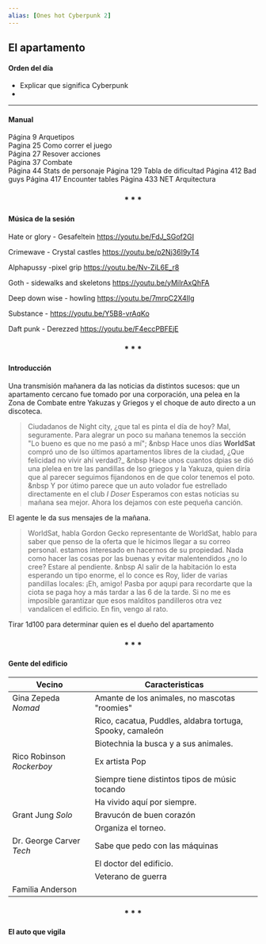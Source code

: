 ```yaml
---
alias: [Ones hot Cyberpunk 2]
---
```


## El apartamento

#### Orden del día
+ Explicar que significa Cyberpunk
+ 


---

#### Manual

Página 9 Arquetipos  
Pagina 25 Como correr el juego  
Página 27 Resover acciones  
Página 37 Combate  
Página 44 Stats de personaje
Página 129 Tabla de dificultad
Página 412 Bad guys 
Página 417 Encounter tables
Página 433 NET Arquitectura

<div align='center'>
	<h3> * * * </h3>
</div>

#### Música de la sesión

Hate or glory - Gesafeltein
https://youtu.be/FdJ_SGof2GI

Crimewave - Crystal castles
https://youtu.be/p2Nj36I9yT4

Alphapussy -pixel grip
https://youtu.be/Nv-ZiL6E_r8

Goth - sidewalks and skeletons
https://youtu.be/yMiIrAxQhFA

Deep down wise - howling
https://youtu.be/7mrpC2X4Ilg

Substance -
https://youtu.be/Y5B8-vrAqKo

Daft punk - Derezzed
https://youtu.be/F4eccPBFEjE

<div align='center'>
	<h3> * * * </h3>
</div>

#### Introducción

Una transmisión mañanera da las noticias da distintos sucesos: que un apartamento cercano fue tomado por una corporación, una pelea en la Zona de Combate entre Yakuzas y Griegos y el choque de auto directo a un discoteca.

>Ciudadanos de Night city, ¿que tal es pinta el día de hoy? Mal, seguramente. Para alegrar un poco su mañana tenemos la sección "Lo bueno es que no me pasó a mí"; 
>&nbsp
>Hace unos días **WorldSat** compró uno de lso últimos apartamentos libres de la ciudad, ¿Que felicidad no vivir ahí verdad?_
>&nbsp
>Hace unos cuantos dpias se dió una plelea en tre las pandillas de lso griegos y la Yakuza, quien diría que al parecer seguimos fijandonos en de que color tenemos el poto.
>&nbsp
>Y por útimo parece que un auto volador fue estrellado directamente en el club _I Doser_
>Esperamos con estas noticias su mañana sea mejor. Ahora los dejamos con este pequeña canción.

El agente le da sus mensajes de la mañana.

> WorldSat, habla Gordon Gecko representante de WorldSat, hablo para saber que penso de la oferta que le hicimos llegar a su correo personal. estamos interesado en hacernos de su propiedad. Nada como hacer las cosas por las buenas y evitar malentendidos ¿no lo cree? Estare al pendiente.
> &nbsp
> Al salir de la habitación lo esta esperando un tipo enorme, el lo conce es Roy, lider de varias pandillas locales:
> ¡Eh, amigo! Pasba por aqupi para recordarte que la ciota se paga hoy a más tardar a las 6 de la tarde. Si no me es imposible garantizar que esos malditos pandilleros  otra vez vandalicen el edificio. En fin, vengo al rato.

Tirar 1d100 para determinar quien es el dueño del apartamento

<div align='center'>
	<h3> * * * </h3>
</div>

#### Gente del edificio
| Vecino | Caracteristicas|
|---|---|
|Gina Zepeda _Nomad_| Amante de los animales, no mascotas "roomies"|
||Rico, cacatua, Puddles, aldabra tortuga, Spooky, camaleón|
||Biotechnia la busca y a sus animales.|
|Rico Robinson _Rockerboy_|Ex artista Pop|
||Siempre tiene distintos tipos de músic tocando|
||Ha vivido aquí por siempre.|
|Grant Jung _Solo_|Bravucón de buen corazón|
||Organiza el torneo.|
|Dr. George Carver _Tech_|Sabe que pedo con las máquinas|
||El doctor del edificio.|
||Veterano de guerra|
|Familia Anderson||

<div align='center'>
<h3> * * * </h3>
</div>

#### El auto que vigila

		



